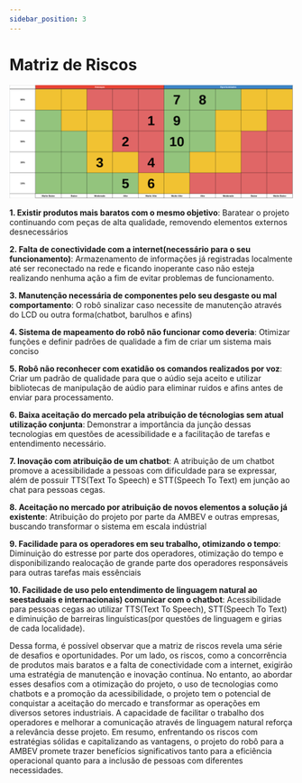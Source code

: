```yaml
---
sidebar_position: 3
---
```


# Matriz de Riscos
![Matriz de Risco Andevs](./img/matriz_de_risco.png)

**1. Existir produtos mais baratos com o mesmo objetivo**: Baratear o projeto continuando com peças de alta qualidade, removendo elementos externos desnecessários

**2. Falta de conectividade com a internet(necessário para o seu funcionamento)**: Armazenamento de informações já registradas localmente até ser reconectado na rede e ficando inoperante caso não esteja realizando nenhuma ação a fim de evitar problemas de funcionamento.

**3. Manutenção necessária de componentes pelo seu desgaste ou mal comportamento**: O robô sinalizar caso necessite de manutenção através do LCD ou outra forma(chatbot, barulhos e afins)

**4. Sistema de mapeamento do robô não funcionar como deveria**: Otimizar funções e definir padrões de qualidade a fim de criar um sistema mais conciso

**5. Robô não reconhecer com exatidão os comandos realizados por voz**: Criar um padrão de qualidade para que o aúdio seja aceito e utilizar bibliotecas de manipulação de aúdio para eliminar ruidos e afins antes de enviar para processamento.

**6. Baixa aceitação do mercado pela atribuição de técnologias sem atual utilização conjunta**: Demonstrar a importância da junção dessas tecnologias em questões de acessibilidade e a facilitação de tarefas e entendimento necessário.

**7. Inovação com atribuição de um chatbot**: A atribuição de um chatbot promove a acessibilidade a pessoas com dificuldade para se expressar, além de possuir TTS(Text To Speech) e STT(Speech To Text) em junção ao chat para pessoas cegas.

**8. Aceitação no mercado por atribuição de novos elementos a solução já existente**: Atribuição do projeto por parte da AMBEV e outras empresas, buscando transformar o sistema em escala indústrial

**9. Facilidade para os operadores em seu trabalho, otimizando o tempo**: Diminuição do estresse por parte dos operadores, otimização do tempo e disponibilizando realocação de grande parte dos operadores responsáveis para outras tarefas mais essênciais

**10. Facilidade de uso pelo entendimento de linguagem natural ao seestaduais e internacionais) comunicar com o chatbot**: Acessibilidade para pessoas cegas ao utilizar TTS(Text To Speech), STT(Speech To Text) e diminuição de barreiras linguísticas(por questões de linguagem e girias de cada localidade).

Dessa forma, é possível observar que a matriz de riscos revela uma série de desafios e oportunidades. Por um lado, os riscos, como a concorrência de produtos mais baratos e a falta de conectividade com a internet, exigirão uma estratégia de manutenção e inovação contínua. No entanto, ao abordar esses desafios com a otimização do projeto, o uso de tecnologias como chatbots e a promoção da acessibilidade, o projeto tem o potencial de conquistar a aceitação do mercado e transformar as operações em diversos setores industriais. A capacidade de facilitar o trabalho dos operadores e melhorar a comunicação através de linguagem natural reforça a relevância desse projeto. Em resumo, enfrentando os riscos com estratégias sólidas e capitalizando as vantagens, o projeto do robô para a AMBEV promete trazer benefícios significativos tanto para a eficiência operacional quanto para a inclusão de pessoas com diferentes necessidades.